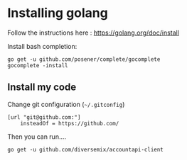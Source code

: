 # Installing golang

Follow the instructions here : https://golang.org/doc/install

Install bash completion:

```
go get -u github.com/posener/complete/gocomplete
gocomplete -install
```


## Install my code

Change git configuration (`~/.gitconfig`)

```
[url "git@github.com:"]
    insteadOf = https://github.com/
```
Then you can run....

```
go get -u github.com/diversemix/accountapi-client
```

